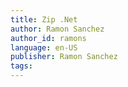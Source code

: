 ```yaml
---
title: Zip .Net
author: Ramon Sanchez
author_id: ramons
language: en-US
publisher: Ramon Sanchez
tags:
---
```

